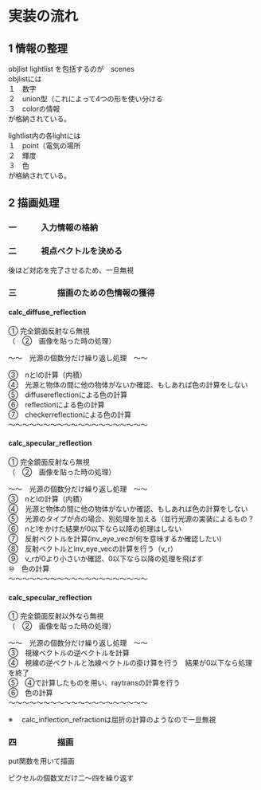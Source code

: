 # 実装の流れ
  
## 1	情報の整理
  
objlist lightlist を包括するのが　scenes  
objlistには  
１　数字  
２　union型（これによって4つの形を使い分ける  
３　colorの情報  
が格納されている。  
  
lightlist内の各lightには  
１　point（電気の場所  
２　輝度  
３　色  
が格納されている。  
  
## 2	描画処理
  
### 一　　　入力情報の格納
  
### 二　　　視点ベクトルを決める
後ほど対応を完了させるため、一旦無視  
  
### 三　　　　　描画のための色情報の獲得
  
#### calc_diffuse_reflection
    
① 完全鏡面反射なら無視  
（　②　画像を貼った時の処理）  
  
〜〜　光源の個数分だけ繰り返し処理　〜〜
  
③　nとlの計算（内積）  
④　光源と物体の間に他の物体がないか確認、もしあれば色の計算をしない  
⑤　diffusereflectionによる色の計算  
⑥　reflectionによる色の計算  
⑦　checkerreflectionによる色の計算  
〜〜〜〜〜〜〜〜〜〜〜〜〜〜〜〜〜〜〜〜  
  
#### calc_specular_reflection
  
① 完全鏡面反射なら無視  
（　②　画像を貼った時の処理）  
  
〜〜　光源の個数分だけ繰り返し処理　〜〜  
③　nとlの計算（内積）  
④　光源と物体の間に他の物体がないか確認、もしあれば色の計算をしない  
⑤　光源のタイプが点の場合、別処理を加える（並行光源の実装によるもの？  
⑥　nとlをかけた結果が0以下なら以降の処理はしない  
⑦　反射ベクトルを計算(inv_eye_vecが何を意味するか確認したい)  
⑧　反射ベクトルとinv_eye_vecの計算を行う（v_r）  
⑨　v_rが0より小さいか確認、0以下なら以降の処理を飛ばす  
⑩　色の計算  
〜〜〜〜〜〜〜〜〜〜〜〜〜〜〜〜〜〜〜〜  
  
#### calc_specular_reflection
  
① 完全鏡面反射以外なら無視  
（　②　画像を貼った時の処理） 
  
〜〜　光源の個数分だけ繰り返し処理　〜〜  
③　視線ベクトルの逆ベクトルを計算  
④　視線の逆ベクトルと法線ベクトルの掛け算を行う　結果が0以下なら処理を終了  
⑤　④で計算したものを用い、raytransの計算を行う  
⑥　色の計算  
〜〜〜〜〜〜〜〜〜〜〜〜〜〜〜〜〜〜〜〜  
  
※ 　calc_inflection_refractionは屈折の計算のようなので一旦無視  
  
### 四　　　　　描画
put関数を用いて描画  
  
  
ピクセルの個数文だけ二〜四を繰り返す